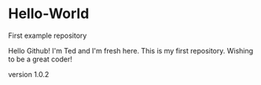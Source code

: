 # Hello-World
First example repository

Hello Github! I'm Ted and I'm fresh here. This is my first repository. Wishing to be a great coder!

version 1.0.2
